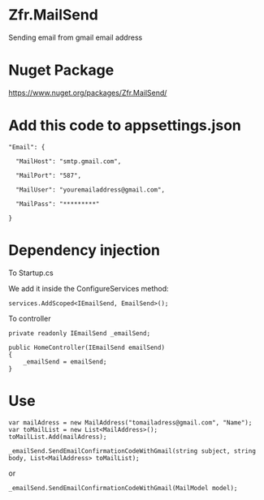 # Zfr.MailSend
Sending email from gmail email address 

# Nuget Package
https://www.nuget.org/packages/Zfr.MailSend/

# Add this code to appsettings.json

    "Email": {
    
      "MailHost": "smtp.gmail.com",

      "MailPort": "587",

      "MailUser": "youremailaddress@gmail.com",

      "MailPass": "*********"
    
    }

# Dependency injection

To Startup.cs

  We add it inside the ConfigureServices method:
  
    services.AddScoped<IEmailSend, EmailSend>();
    
To controller

    private readonly IEmailSend _emailSend;
    
    public HomeController(IEmailSend emailSend)
    {            
        _emailSend = emailSend;
    }

# Use
    
    var mailAdress = new MailAddress("tomailadress@gmail.com", "Name");
    var toMailList = new List<MailAddress>();
    toMailList.Add(mailAdress);
    
    _emailSend.SendEmailConfirmationCodeWithGmail(string subject, string body, List<MailAddress> toMailList);
    
or
    
    _emailSend.SendEmailConfirmationCodeWithGmail(MailModel model);
